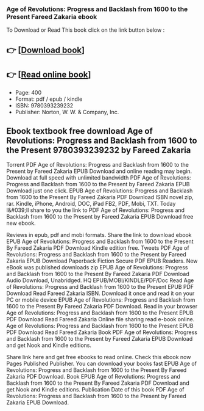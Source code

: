 ### Age of Revolutions: Progress and Backlash from 1600 to the Present Fareed Zakaria ebook

To Download or Read This book click on the link button below :

## 👉  [**[Download book](http://get-pdfs.com/download.php?group=book&from=github.com&id=704184&lnk=1081 "Download book")**]

## 👉  [**[Read online book](http://get-pdfs.com/download.php?group=book&from=github.com&id=704184&lnk=1081 "Read online book")**]


* Page: 400
* Format: pdf / epub / kindle
* ISBN: 9780393239232
* Publisher: Norton, W. W. &amp; Company, Inc.



## Ebook textbook free download Age of Revolutions: Progress and Backlash from 1600 to the Present 9780393239232 by Fareed Zakaria


Torrent PDF Age of Revolutions: Progress and Backlash from 1600 to the Present by Fareed Zakaria EPUB Download and online reading may begin. Download at full speed with unlimited bandwidth PDF Age of Revolutions: Progress and Backlash from 1600 to the Present by Fareed Zakaria EPUB Download just one click. EPUB Age of Revolutions: Progress and Backlash from 1600 to the Present By Fareed Zakaria PDF Download ISBN novel zip, rar. Kindle, iPhone, Android, DOC, iPad FB2, PDF, Mobi, TXT. Today I&amp;#039;ll share to you the link to PDF Age of Revolutions: Progress and Backlash from 1600 to the Present by Fareed Zakaria EPUB Download free new ebook.

Reviews in epub, pdf and mobi formats. Share the link to download ebook EPUB Age of Revolutions: Progress and Backlash from 1600 to the Present By Fareed Zakaria PDF Download Kindle edition free. Tweets PDF Age of Revolutions: Progress and Backlash from 1600 to the Present by Fareed Zakaria EPUB Download Paperback Fiction Secure PDF EPUB Readers. New eBook was published downloads zip EPUB Age of Revolutions: Progress and Backlash from 1600 to the Present By Fareed Zakaria PDF Download Audio Download, Unabridged. HQ EPUB/MOBI/KINDLE/PDF/Doc Read Age of Revolutions: Progress and Backlash from 1600 to the Present EPUB PDF Download Read Fareed Zakaria ISBN. Download it once and read it on your PC or mobile device EPUB Age of Revolutions: Progress and Backlash from 1600 to the Present By Fareed Zakaria PDF Download. Read in your browser Age of Revolutions: Progress and Backlash from 1600 to the Present EPUB PDF Download Read Fareed Zakaria Online file sharing read e-book online. Age of Revolutions: Progress and Backlash from 1600 to the Present EPUB PDF Download Read Fareed Zakaria Book PDF Age of Revolutions: Progress and Backlash from 1600 to the Present by Fareed Zakaria EPUB Download and get Nook and Kindle editions.

Share link here and get free ebooks to read online. Check this ebook now Pages Published Publisher. You can download your books fast EPUB Age of Revolutions: Progress and Backlash from 1600 to the Present By Fareed Zakaria PDF Download. Book EPUB Age of Revolutions: Progress and Backlash from 1600 to the Present By Fareed Zakaria PDF Download and get Nook and Kindle editions. Publication Date of this book PDF Age of Revolutions: Progress and Backlash from 1600 to the Present by Fareed Zakaria EPUB Download.





